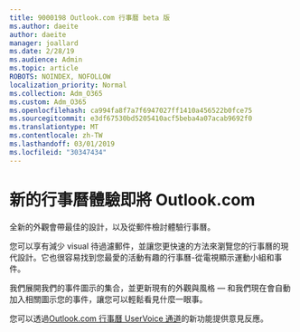 ```yaml
---
title: 9000198 Outlook.com 行事曆 beta 版
ms.author: daeite
author: daeite
manager: joallard
ms.date: 2/28/19
ms.audience: Admin
ms.topic: article
ROBOTS: NOINDEX, NOFOLLOW
localization_priority: Normal
ms.collection: Adm_O365
ms.custom: Adm_O365
ms.openlocfilehash: ca994fa8f7a7f6947027ff1410a456522b0fce75
ms.sourcegitcommit: e3df67530bd5205410acf5beba4a07acab9692f0
ms.translationtype: MT
ms.contentlocale: zh-TW
ms.lasthandoff: 03/01/2019
ms.locfileid: "30347434"
---
```

# <a name="new-calendar-experiences-coming-to-outlookcom"></a>新的行事曆體驗即將 Outlook.com

全新的外觀會帶最佳的設計，以及從郵件檢討體驗行事曆。

您可以享有減少 visual 待過濾郵件，並讓您更快速的方法來瀏覽您的行事曆的現代設計。它也很容易找到您最愛的活動有趣的行事曆-從電視顯示運動小組和事件。

我們展開我們的事件圖示的集合，並更新現有的外觀與風格 — 和我們現在會自動加入相關圖示您的事件，讓您可以輕鬆看見什麼一眼事。

您可以透過[Outlook.com 行事曆 UserVoice 通道](https://outlook.uservoice.com/forums/601444-new-experiences-in-outlook-com?category_id=209197)的新功能提供意見反應。